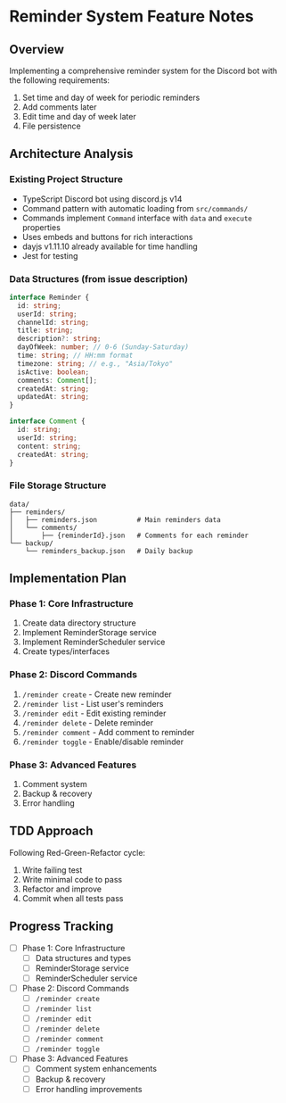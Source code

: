 # Reminder System Feature Notes

## Overview
Implementing a comprehensive reminder system for the Discord bot with the following requirements:
1. Set time and day of week for periodic reminders
2. Add comments later
3. Edit time and day of week later
4. File persistence

## Architecture Analysis

### Existing Project Structure
- TypeScript Discord bot using discord.js v14
- Command pattern with automatic loading from `src/commands/`
- Commands implement `Command` interface with `data` and `execute` properties
- Uses embeds and buttons for rich interactions
- dayjs v1.11.10 already available for time handling
- Jest for testing

### Data Structures (from issue description)
```typescript
interface Reminder {
  id: string;
  userId: string;
  channelId: string;
  title: string;
  description?: string;
  dayOfWeek: number; // 0-6 (Sunday-Saturday)
  time: string; // HH:mm format
  timezone: string; // e.g., "Asia/Tokyo"
  isActive: boolean;
  comments: Comment[];
  createdAt: string;
  updatedAt: string;
}

interface Comment {
  id: string;
  userId: string;
  content: string;
  createdAt: string;
}
```

### File Storage Structure
```
data/
├── reminders/
│   ├── reminders.json          # Main reminders data
│   └── comments/
│       ├── {reminderId}.json   # Comments for each reminder
└── backup/
    └── reminders_backup.json   # Daily backup
```

## Implementation Plan

### Phase 1: Core Infrastructure
1. Create data directory structure
2. Implement ReminderStorage service
3. Implement ReminderScheduler service
4. Create types/interfaces

### Phase 2: Discord Commands
1. `/reminder create` - Create new reminder
2. `/reminder list` - List user's reminders
3. `/reminder edit` - Edit existing reminder
4. `/reminder delete` - Delete reminder
5. `/reminder comment` - Add comment to reminder
6. `/reminder toggle` - Enable/disable reminder

### Phase 3: Advanced Features
1. Comment system
2. Backup & recovery
3. Error handling

## TDD Approach
Following Red-Green-Refactor cycle:
1. Write failing test
2. Write minimal code to pass
3. Refactor and improve
4. Commit when all tests pass

## Progress Tracking
- [ ] Phase 1: Core Infrastructure
  - [ ] Data structures and types
  - [ ] ReminderStorage service
  - [ ] ReminderScheduler service
- [ ] Phase 2: Discord Commands
  - [ ] `/reminder create`
  - [ ] `/reminder list`
  - [ ] `/reminder edit`
  - [ ] `/reminder delete`
  - [ ] `/reminder comment`
  - [ ] `/reminder toggle`
- [ ] Phase 3: Advanced Features
  - [ ] Comment system enhancements
  - [ ] Backup & recovery
  - [ ] Error handling improvements